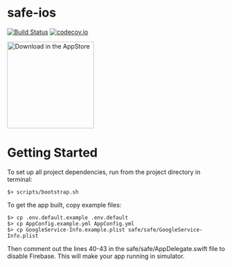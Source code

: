 # safe-ios 

[![Build Status](https://padmeamidala.ngrok.io/buildStatus/icon?job=safe-ios/master)](https://padmeamidala.ngrok.io/job/safe-ios/job/master/) [![codecov.io](https://codecov.io/gh/gnosis/safe-ios/branch/master/graphs/badge.svg)](https://codecov.io/gh/gnosis/safe-ios/branch/master)

[<img src="https://user-images.githubusercontent.com/1630974/54477357-3ef93080-4807-11e9-9af5-d7c1311e7da5.png" alt="Download in the AppStore" width="200">](https://appstore.com/gnosissafesmartwallet)

# Getting Started

To set up all project dependencies, run from the project directory in terminal:

```
$> scripts/bootstrap.sh
```

To get the app built, copy example files:

```
$> cp .env.default.example .env.default
$> cp AppConfig.example.yml AppConfig.yml
$> cp GoogleService-Info.example.plist safe/safe/GoogleService-Info.plist
```

Then comment out the lines 40-43 in the safe/safe/AppDelegate.swift file to disable Firebase. This will make your app running in simulator.
